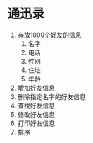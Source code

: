 # 通迅录

1. 存放1000个好友的信息
   1. 名字
   2. 电话
   3. 性别
   4. 住址
   5. 年龄
2. 增加好友信息
3. 删除指定名字的好友信息
4. 查找好友信息
5. 修改好友信息
6. 打印好友信息
7. 排序




